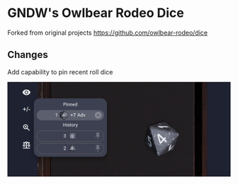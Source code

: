 # GNDW's Owlbear Rodeo Dice

Forked from original projects https://github.com/owlbear-rodeo/dice

## Changes
Add capability to pin recent roll dice 

![Example](/docs/pinned.png)